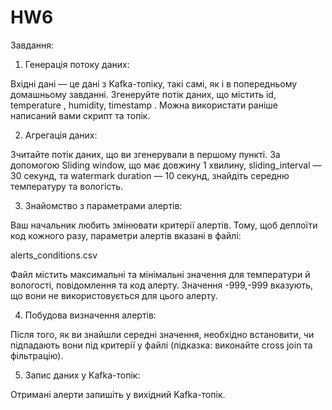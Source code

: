 # HW6

Завдання:

1. Генерація потоку даних:

Вхідні дані — це дані з Kafka-топіку, такі самі, як і в попередньому домашньому завданні. Згенеруйте потік даних, що містить id, temperature , humidity, timestamp . Можна використати раніше написаний вами скрипт та топік.

2. Агрегація даних:

Зчитайте потік даних, що ви згенерували в першому пункті. За допомогою Sliding window, що має довжину 1 хвилину, sliding_interval — 30 секунд, та watermark duration — 10 секунд, знайдіть середню температуру та вологість.

3. Знайомство з параметрами алертів:

Ваш начальник любить змінювати критерії алертів. Тому, щоб деплоїти код кожного разу, параметри алертів вказані в файлі:

alerts_conditions.csv

Файл містить максимальні та мінімальні значення для температури й вологості, повідомлення та код алерту. Значення -999,-999 вказують, що вони не використовується для цього алерту.

4. Побудова визначення алертів:

Після того, як ви знайшли середні значення, необхідно встановити, чи підпадають вони під критерії у файлі (підказка: виконайте cross join та фільтрацію).

5. Запис даних у Kafka-топік:

Отримані алерти запишіть у вихідний Kafka-топік.